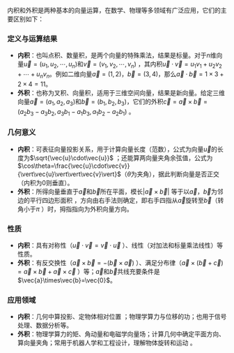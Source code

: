 内积和外积是两种基本的向量运算，在数学、物理等多领域有广泛应用，它们的主要区别如下：

### 定义与运算结果
- **内积**：也叫点积、数量积，是两个向量的特殊乘法，结果是标量。对于$n$维向量$\vec{u}=(u_1,u_2,\cdots,u_n)$和$\vec{v}=(v_1,v_2,\cdots,v_n)$ ，其内积$\vec{u}\cdot\vec{v}=u_1v_1 + u_2v_2 + \cdots+ u_nv_n$。例如二维向量$\vec{a}=(1,2)$，$\vec{b}=(3,4)$，那么$\vec{a}\cdot\vec{b}=1×3 + 2×4 = 11$。
- **外积**：也称为叉积、向量积，适用于三维空间向量，结果是新向量。给定三维向量$\vec{a}=(a_1,a_2,a_3)$和$\vec{b}=(b_1,b_2,b_3)$，它们的外积$\vec{c}=\vec{a}\times\vec{b} = (a_2b_3 - a_3b_2,a_3b_1 - a_1b_3,a_1b_2 - a_2b_1)$ 。 

### 几何意义
- **内积**：可表征向量投影关系，用于计算向量长度（范数），公式为向量$\vec{u}$的长度为$\sqrt{\vec{u}\cdot\vec{u}}$ ；还能算两向量夹角余弦值，公式为$\cos\theta=\frac{\vec{u}\cdot\vec{v}}{\vert\vec{u}\vert\vert\vec{v}\vert}$（$\theta$为夹角），据此判断向量是否正交（内积为0则垂直）。 
- **外积**：所得向量垂直于$\vec{a}$和$\vec{b}$所在平面，模长$\vert\vec{a}\times\vec{b}\vert$ 等于以$\vec{a}$，$\vec{b}$为邻边的平行四边形面积 ，方向由右手法则确定，即右手四指从$\vec{a}$旋转至$\vec{b}$（转角小于$\pi$ ）时，拇指指向为外积向量方向。 

### 性质
- **内积**：具有对称性（$\vec{u}\cdot\vec{v}=\vec{v}\cdot\vec{u}$ ）、线性（对加法和标量乘法线性）等性质。 
- **外积**：有反交换性（$\vec{a}\times\vec{b}= - (\vec{b}\times\vec{a})$ ）、满足分布律（$\vec{a}\times(\vec{b}+\vec{c})=\vec{a}\times\vec{b}+\vec{a}\times\vec{c}$ ）等；$\vec{a}$和$\vec{b}$共线充要条件是$\vec{a}\times\vec{b}=\vec{0}$。

### 应用领域
- **内积**：几何中算投影、定物体相对位置 ；物理学算力与位移的功；也用于信号处理、数据分析等。 
- **外积**：物理学算力的矩、角动量和电磁学向量场；计算几何中确定平面方向、算向量夹角；常用于机器人学和工程设计，理解物体旋转和运动 。 